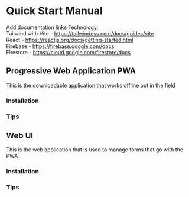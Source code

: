 # Quick Start Manual
Add documentation links
Technology:  
Tailwind with Vite - https://tailwindcss.com/docs/guides/vite  
React - https://reactjs.org/docs/getting-started.html  
Firebase - https://firebase.google.com/docs  
Firestore - https://cloud.google.com/firestore/docs  





## Progressive Web Application PWA
This is the downloadable application that works offline out in the field
### Installation
### Tips

## Web UI
This is the web application that is used to manage forms that go with the PWA


### Installation
### Tips




